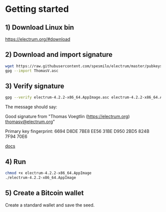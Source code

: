 # Getting started

## 1) Download Linux bin

https://electrum.org/#download

## 2) Download and import signature

```bash
wget https://raw.githubusercontent.com/spesmilo/electrum/master/pubkeys/ThomasV.asc
gpg --import ThomasV.asc
```

## 3) Verify signature

```bash
gpg --verify electrum-4.2.2-x86_64.AppImage.asc electrum-4.2.2-x86_64.AppImage
```

The message should say:

Good signature from "Thomas Voegtlin (https://electrum.org) <thomasv@electrum.org>"

Primary key fingerprint: 6694 D8DE 7BE8 EE56 31BE  D950 2BD5 824B 7F94 70E6

[docs](https://electrum.readthedocs.io/en/latest/gpg-check.html)

## 4) Run

```bash
chmod +x electrum-4.2.2-x86_64.AppImage
./electrum-4.2.2-x86_64.AppImage
```

## 5) Create a Bitcoin wallet

Create a standard wallet and save the seed.
